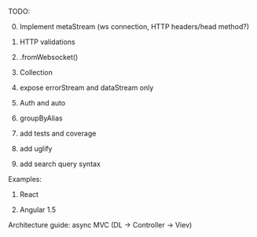 TODO:

0. Implement metaStream (ws connection, HTTP headers/head method?)

1. HTTP validations

2. .fromWebsocket()

3. Collection

4. expose errorStream and dataStream only

5. Auth and auto

7. groupByAlias

8. add tests and coverage

9. add uglify

10. add search query syntax

Examples:

1. React

2. Angular 1.5

Architecture guide: async MVC (DL -> Controller -> Viev)
